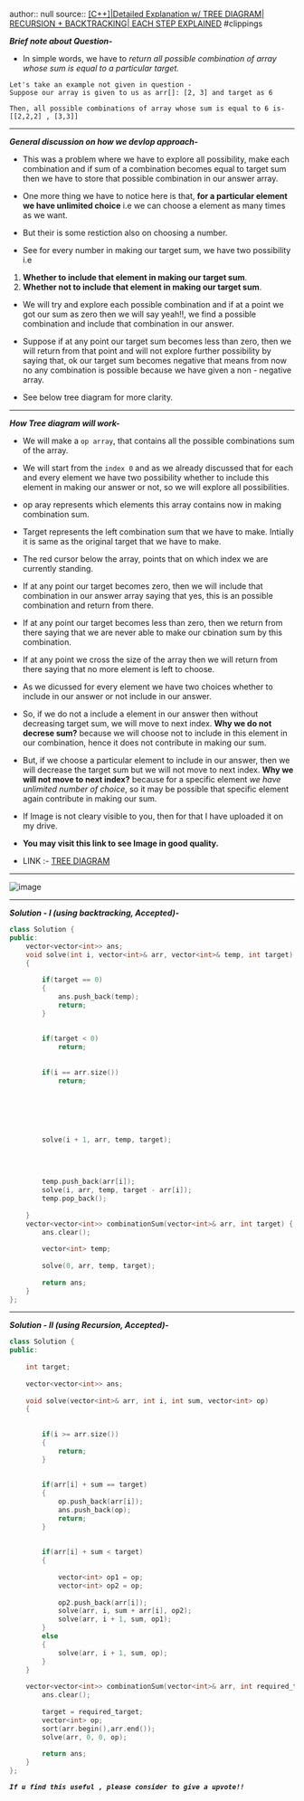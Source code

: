 author:: null
source:: [[C++]|Detailed Explanation w/ TREE DIAGRAM| RECURSION + BACKTRACKING| EACH STEP EXPLAINED](https://leetcode.com/problems/combination-sum/discuss/1777334/C%2B%2BorDetailed-Explanation-w-TREE-DIAGRAMor-RECURSION-%2B-BACKTRACKINGor-EACH-STEP-EXPLAINED)
#clippings

***Brief note about Question-***

-   In simple words, we have to *return all possible combination of array whose sum is equal to a particular target.*

```
Let's take an example not given in question -
Suppose our array is given to us as arr[]: [2, 3] and target as 6

Then, all possible combinations of array whose sum is equal to 6 is-
[[2,2,2] , [3,3]]

```

---

***General discussion on how we devlop approach-***

-   This was a problem where we have to explore all possibility, make each combination and if sum of a combination becomes equal to target sum then we have to store that possible combination in our answer array.
    
-   One more thing we have to notice here is that, **for a particular element we have unlimited choice** i.e we can choose a element as many times as we want.
    
-   But their is some restiction also on choosing a number.
    
-   See for every number in making our target sum, we have two possibility i.e
    

1.  **Whether to include that element in making our target sum**.
2.  **Whether not to include that element in making our target sum**.

-   We will try and explore each possible combination and if at a point we got our sum as zero then we will say yeah!!, we find a possible combination and include that combination in our answer.
    
-   Suppose if at any point our target sum becomes less than zero, then we will return from that point and will not explore further possibility by saying that, ok our target sum becomes negative that means from now no any combination is possible because we have given a non - negative array.
    
-   See below tree diagram for more clarity.
    

---

***How Tree diagram will work-***

-   We will make a `op array`, that contains all the possible combinations sum of the array.
    
-   We will start from the `index 0` and as we already discussed that for each and every element we have two possibility whether to include this element in making our answer or not, so we will explore all possibilities.
    
-   op aray represents which elements this array contains now in making combination sum.
    
-   Target represents the left combination sum that we have to make. Intially it is same as the original target that we have to make.
    
-   The red cursor below the array, points that on which index we are currently standing.
    
-   If at any point our target becomes zero, then we will include that combination in our answer array saying that yes, this is an possible combination and return from there.
    
-   If at any point our target becomes less than zero, then we return from there saying that we are never able to make our cbination sum by this combination.
    
-   If at any point we cross the size of the array then we will return from there saying that no more element is left to choose.
    
-   As we dicussed for every element we have two choices whether to include in our answer or not include in our answer.
    
-   So, if we do not a include a element in our answer then without decreasing target sum, we will move to next index. **Why we do not decrese sum?** because we will choose not to include in this element in our combination, hence it does not contribute in making our sum.
    
-   But, if we choose a particular element to include in our answer, then we will decrease the target sum but we will not move to next index. **Why we will not move to next index?** because for a specific element *we have unlimited number of choice*, so it may be possible that specific element again contribute in making our sum.
    
-   If Image is not cleary visible to you, then for that I have uploaded it on my drive.
    
-   **You may visit this link to see Image in good quality.**
    
-   LINK :- [TREE DIAGRAM](https://drive.google.com/file/d/1dIVMnBcSlI0D1ZJRXsHR89WD4ZKZIxh2/view?usp=sharing)
    

---

![image](https://assets.leetcode.com/users/images/eb6d1bed-c1d3-4252-9d80-b44eb02a6654_1645069516.057088.jpeg)

---

***Solution - I (using backtracking, Accepted)-***

```cpp
class Solution {
public:
    vector<vector<int>> ans; 
    void solve(int i, vector<int>& arr, vector<int>& temp, int target)
    {
        
        if(target == 0) 
        {
            ans.push_back(temp); 
            return; 
        }
        
        
        if(target < 0)
            return;
        
        
        if(i == arr.size())
            return;
        
        
		
        
        
        
        solve(i + 1, arr, temp, target);
        
        
        
        
        temp.push_back(arr[i]); 
        solve(i, arr, temp, target - arr[i]); 
        temp.pop_back(); 
        
    }
    vector<vector<int>> combinationSum(vector<int>& arr, int target) {
        ans.clear(); 
        
        vector<int> temp; 
        
        solve(0, arr, temp, target); 
        
        return ans; 
    }
};
```

---

***Solution - II (using Recursion, Accepted)-***

```cpp
class Solution {
public:
    
    int target;
    
    vector<vector<int>> ans; 
    
    void solve(vector<int>& arr, int i, int sum, vector<int> op)
    {
        
        
        if(i >= arr.size()) 
        {
            return;
        }
        
        
        if(arr[i] + sum == target)
        {
            op.push_back(arr[i]);
            ans.push_back(op);
            return;
        }
        
        
        if(arr[i] + sum < target)
        {
            
            vector<int> op1 = op;
            vector<int> op2 = op;
            
            op2.push_back(arr[i]);
            solve(arr, i, sum + arr[i], op2);
            solve(arr, i + 1, sum, op1);
        }
        else
        {
            solve(arr, i + 1, sum, op); 
        }
    }
    
    vector<vector<int>> combinationSum(vector<int>& arr, int required_target) {
        ans.clear(); 
        
        target = required_target; 
        vector<int> op; 
        sort(arr.begin(),arr.end()); 
        solve(arr, 0, 0, op); 
        
        return ans; 
    }
};
```

***`If u find this useful , please consider to give a upvote!!`***